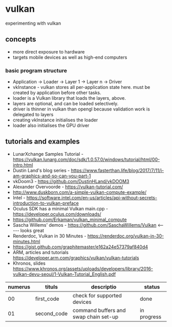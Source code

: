 # vulkan
experimenting with vulkan

## concepts

* more direct exposure to hardware
* targets mobile devices as well as high-end computers

### basic program structure

* Application -> Loader -> Layer 1 -> Layer n -> Driver
* vkInstance - vulkan stores all per-application state here. must be created by application before other tasks.
* loader is a Vulkan library that loads the layers, above.
* layers are optional, and can be loaded selectively.
* driver is thinner in vulkan than opengl because validation work is delegated to layers
* creating vkInstance initialises the loader
* loader also initialises the GPU driver

## tutorials and examples

* LunarXchange Samples Tutorial - https://vulkan.lunarg.com/doc/sdk/1.0.57.0/windows/tutorial/html/00-intro.html
* Dustin Land's blog series - https://www.fasterthan.life/blog/2017/7/11/i-am-graphics-and-so-can-you-part-1
* vkDoom3 - https://github.com/DustinHLand/vkDOOM3
* Alexander Overvoorde - https://vulkan-tutorial.com/
* http://www.duskborn.com/a-simple-vulkan-compute-example/
* Intel - https://software.intel.com/en-us/articles/api-without-secrets-introduction-to-vulkan-preface
* Oculus SDK has a minimal Vulkan main.cpp - https://developer.oculus.com/downloads/
* https://github.com/Erkaman/vulkan_minimal_compute
* Sascha Willems' demos - https://github.com/SaschaWillems/Vulkan                 <----- looks great
* Renderdoc, Vulkan in 30 Minutes - https://renderdoc.org/vulkan-in-30-minutes.html
* https://gist.github.com/graphitemaster/e162a24e57379af840d4
* ARM, articles and tutorials https://developer.arm.com/graphics/vulkan/vulkan-tutorials
* Khronos, slides https://www.khronos.org/assets/uploads/developers/library/2016-vulkan-devu-seoul/1-Vulkan-Tutorial_English.pdf

| numerus | tituls       | descriptio                                | status      |
| ------- | ------------ | ----------------------------------------- | ----------- |
| 00      | first_code   | check for supported devices               | done        |
| 01      | second_code  | command buffers and swap chain set-up     | in progress |
